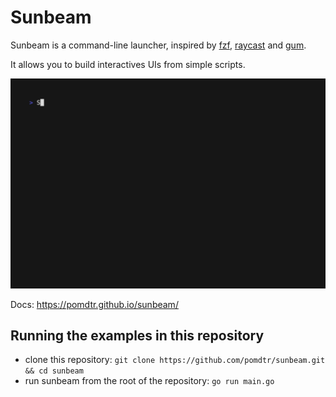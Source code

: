 # Sunbeam

Sunbeam is a command-line launcher, inspired by [fzf](https://github.com/junegunn/fzf), [raycast](https://raycast.com) and [gum](https://github.com/charmbracelet/gum).

It allows you to build interactives UIs from simple scripts.

![demo gif](./docs/examples/demo/demo.gif)

Docs: <https://pomdtr.github.io/sunbeam/>

## Running the examples in this repository

- clone this repository: `git clone https://github.com/pomdtr/sunbeam.git && cd sunbeam`
- run sunbeam from the root of the repository: `go run main.go`
